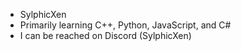 - SylphicXen
- Primarily learning C++, Python, JavaScript, and C#
- I can be reached on Discord (SylphicXen)

<!---
SylphicXen/SylphicXen is a ✨ special ✨ repository because its `README.md` (this file) appears on your GitHub profile.
You can click the Preview link to take a look at your changes.
--->
